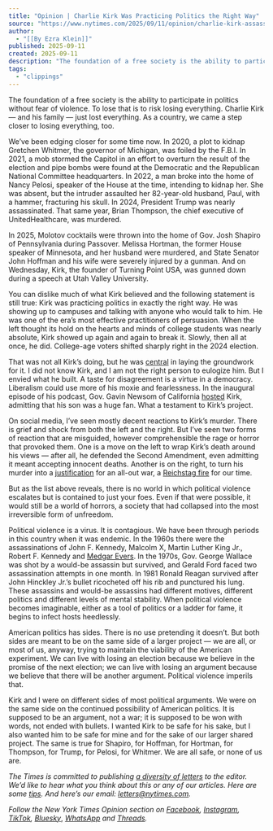 ```yaml
---
title: "Opinion | Charlie Kirk Was Practicing Politics the Right Way"
source: "https://www.nytimes.com/2025/09/11/opinion/charlie-kirk-assassination-fear-politics.html"
author:
  - "[[By Ezra Klein]]"
published: 2025-09-11
created: 2025-09-11
description: "The foundation of a free society is the ability to participate in politics without fear of violence. To lose that is to risk losing everything."
tags:
  - "clippings"
---
```

The foundation of a free society is the ability to participate in politics without fear of violence. To lose that is to risk losing everything. Charlie Kirk — and his family — just lost everything. As a country, we came a step closer to losing everything, too.

We’ve been edging closer for some time now. In 2020, a plot to kidnap Gretchen Whitmer, the governor of Michigan, was foiled by the F.B.I. In 2021, a mob stormed the Capitol in an effort to overturn the result of the election and pipe bombs were found at the Democratic and the Republican National Committee headquarters. In 2022, a man broke into the home of Nancy Pelosi, speaker of the House at the time, intending to kidnap her. She was absent, but the intruder assaulted her 82-year-old husband, Paul, with a hammer, fracturing his skull. In 2024, President Trump was nearly assassinated. That same year, Brian Thompson, the chief executive of UnitedHealthcare, was murdered.

In 2025, Molotov cocktails were thrown into the home of Gov. Josh Shapiro of Pennsylvania during Passover. Melissa Hortman, the former House speaker of Minnesota, and her husband were murdered, and State Senator John Hoffman and his wife were severely injured by a gunman. And on Wednesday, Kirk, the founder of Turning Point USA, was gunned down during a speech at Utah Valley University.

You can dislike much of what Kirk believed and the following statement is still true: Kirk was practicing politics in exactly the right way. He was showing up to campuses and talking with anyone who would talk to him. He was one of the era’s most effective practitioners of persuasion. When the left thought its hold on the hearts and minds of college students was nearly absolute, Kirk showed up again and again to break it. Slowly, then all at once, he did. College-age voters shifted sharply right in the 2024 election.

That was not all Kirk’s doing, but he was [central](https://www.nytimes.com/2025/02/10/magazine/charlie-kirk-american-right.html) in laying the groundwork for it. I did not know Kirk, and I am not the right person to eulogize him. But I envied what he built. A taste for disagreement is a virtue in a democracy. Liberalism could use more of his moxie and fearlessness. In the inaugural episode of his podcast, Gov. Gavin Newsom of California [hosted](https://www.youtube.com/watch?v=9XJ6rQDRKGA) Kirk, admitting that his son was a huge fan. What a testament to Kirk’s project.

On social media, I’ve seen mostly decent reactions to Kirk’s murder. There is grief and shock from both the left and the right. But I’ve seen two forms of reaction that are misguided, however comprehensible the rage or horror that provoked them. One is a move on the left to wrap Kirk’s death around his views — after all, he defended the Second Amendment, even admitting it meant accepting innocent deaths. Another is on the right, to turn his murder into a [justification](https://x.com/seanmdav/status/1965863555426889807) for an all-out war, a [Reichstag fire](https://x.com/mattyglesias/status/1965863902807560206?s=46) for our time.

But as the list above reveals, there is no world in which political violence escalates but is contained to just your foes. Even if that were possible, it would still be a world of horrors, a society that had collapsed into the most irreversible form of unfreedom.

Political violence is a virus. It is contagious. We have been through periods in this country when it was endemic. In the 1960s there were the assassinations of John F. Kennedy, Malcolm X, Martin Luther King Jr., Robert F. Kennedy and [Medgar Evers](https://naacp.org/find-resources/history-explained/civil-rights-leaders/medgar-evers). In the 1970s, Gov. George Wallace was shot by a would-be assassin but survived, and Gerald Ford faced two assassination attempts in one month. In 1981 Ronald Reagan survived after John Hinckley Jr.’s bullet ricocheted off his rib and punctured his lung. These assassins and would-be assassins had different motives, different politics and different levels of mental stability. When political violence becomes imaginable, either as a tool of politics or a ladder for fame, it begins to infect hosts heedlessly.

American politics has sides. There is no use pretending it doesn’t. But both sides are meant to be on the same side of a larger project — we are all, or most of us, anyway, trying to maintain the viability of the American experiment. We can live with losing an election because we believe in the promise of the next election; we can live with losing an argument because we believe that there will be another argument. Political violence imperils that.

Kirk and I were on different sides of most political arguments. We were on the same side on the continued possibility of American politics. It is supposed to be an argument, not a war; it is supposed to be won with words, not ended with bullets. I wanted Kirk to be safe for his sake, but I also wanted him to be safe for mine and for the sake of our larger shared project. The same is true for Shapiro, for Hoffman, for Hortman, for Thompson, for Trump, for Pelosi, for Whitmer. We are all safe, or none of us are.

*The Times is committed to publishing* [*a diversity of letters*](https://www.nytimes.com/2019/01/31/opinion/letters/letters-to-editor-new-york-times-women.html) *to the editor. We’d like to hear what you think about this or any of our articles. Here are some* [*tips*](https://help.nytimes.com/hc/en-us/articles/115014925288-How-to-submit-a-letter-to-the-editor)*. And here’s our email:* [*letters@nytimes.com*](https://www.nytimes.com/2025/09/11/opinion/)*.*

*Follow the New York Times Opinion section on* [*Facebook*](https://www.facebook.com/nytopinion)*,* [*Instagram*](https://www.instagram.com/nytopinion/)*,* [*TikTok*](https://www.tiktok.com/@nytopinion)*,* [*Bluesky*](https://bsky.app/profile/nytopinion.nytimes.com), [*WhatsApp*](https://www.whatsapp.com/channel/0029VaN8tdZ5vKAGNwXaED0M) *and* [*Threads*](https://www.threads.net/@nytopinion)*.*